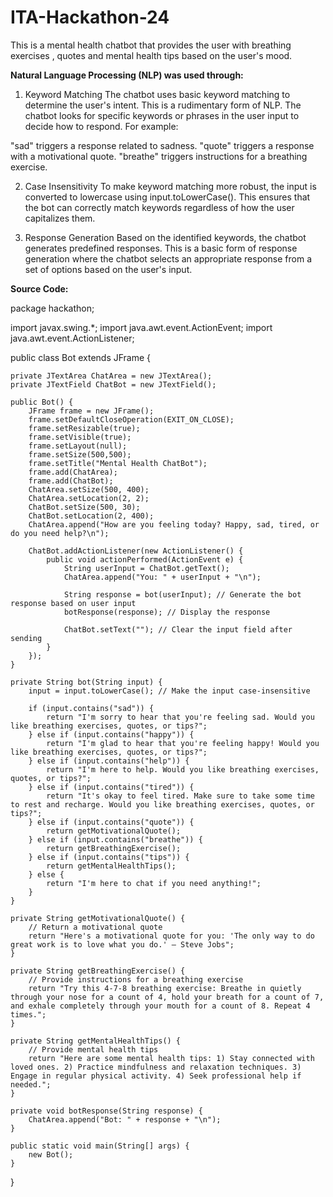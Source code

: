 # ITA-Hackathon-24
This is a mental health chatbot that provides the user with breathing exercises , quotes and mental health tips based on the user's mood.

**Natural Language Processing (NLP) was used through:**

1. Keyword Matching
The chatbot uses basic keyword matching to determine the user's intent. This is a rudimentary form of NLP. The chatbot looks for specific keywords or phrases in the user input to decide how to respond. For example:

"sad" triggers a response related to sadness.
"quote" triggers a response with a motivational quote.
"breathe" triggers instructions for a breathing exercise.

2. Case Insensitivity
To make keyword matching more robust, the input is converted to lowercase using input.toLowerCase(). This ensures that the bot can correctly match keywords regardless of how the user capitalizes them.

3. Response Generation
Based on the identified keywords, the chatbot generates predefined responses. This is a basic form of response generation where the chatbot selects an appropriate response from a set of options based on the user's input.



**Source Code:**

package hackathon;

import javax.swing.*;
import java.awt.event.ActionEvent;
import java.awt.event.ActionListener;

public class Bot extends JFrame {

    private JTextArea ChatArea = new JTextArea();
    private JTextField ChatBot = new JTextField();

    public Bot() {
        JFrame frame = new JFrame();
        frame.setDefaultCloseOperation(EXIT_ON_CLOSE);
        frame.setResizable(true);
        frame.setVisible(true);
        frame.setLayout(null);
        frame.setSize(500,500);
        frame.setTitle("Mental Health ChatBot");
        frame.add(ChatArea);
        frame.add(ChatBot);
        ChatArea.setSize(500, 400);
        ChatArea.setLocation(2, 2);
        ChatBot.setSize(500, 30);
        ChatBot.setLocation(2, 400);
        ChatArea.append("How are you feeling today? Happy, sad, tired, or do you need help?\n");

        ChatBot.addActionListener(new ActionListener() {
            public void actionPerformed(ActionEvent e) {
                String userInput = ChatBot.getText();
                ChatArea.append("You: " + userInput + "\n");

                String response = bot(userInput); // Generate the bot response based on user input
                botResponse(response); // Display the response

                ChatBot.setText(""); // Clear the input field after sending
            }
        });
    }

    private String bot(String input) {
        input = input.toLowerCase(); // Make the input case-insensitive

        if (input.contains("sad")) {
            return "I'm sorry to hear that you're feeling sad. Would you like breathing exercises, quotes, or tips?";
        } else if (input.contains("happy")) {
            return "I'm glad to hear that you're feeling happy! Would you like breathing exercises, quotes, or tips?";
        } else if (input.contains("help")) {
            return "I'm here to help. Would you like breathing exercises, quotes, or tips?";
        } else if (input.contains("tired")) {
            return "It's okay to feel tired. Make sure to take some time to rest and recharge. Would you like breathing exercises, quotes, or tips?";
        } else if (input.contains("quote")) {
            return getMotivationalQuote();
        } else if (input.contains("breathe")) {
            return getBreathingExercise();
        } else if (input.contains("tips")) {
            return getMentalHealthTips();
        } else {
            return "I'm here to chat if you need anything!";
        }
    }

    private String getMotivationalQuote() {
        // Return a motivational quote
        return "Here's a motivational quote for you: 'The only way to do great work is to love what you do.' — Steve Jobs";
    }

    private String getBreathingExercise() {
        // Provide instructions for a breathing exercise
        return "Try this 4-7-8 breathing exercise: Breathe in quietly through your nose for a count of 4, hold your breath for a count of 7, and exhale completely through your mouth for a count of 8. Repeat 4 times.";
    }

    private String getMentalHealthTips() {
        // Provide mental health tips
        return "Here are some mental health tips: 1) Stay connected with loved ones. 2) Practice mindfulness and relaxation techniques. 3) Engage in regular physical activity. 4) Seek professional help if needed.";
    }

    private void botResponse(String response) {
        ChatArea.append("Bot: " + response + "\n");
    }

    public static void main(String[] args) {
        new Bot();
    }
}

